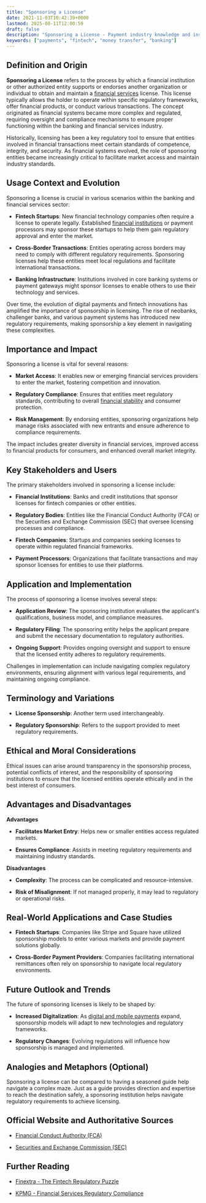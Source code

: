 ```yaml
---
title: "Sponsoring a License"
date: 2021-11-03T10:42:39+0000
lastmod: 2025-08-11T12:00:59
draft: false
description: "Sponsoring a License - Payment industry knowledge and insights"
keywords: ["payments", "fintech", "money transfer", "banking"]
---
```


## Definition and Origin

**Sponsoring a License** refers to the process by which a financial institution or other authorized entity supports or endorses another organization or individual to obtain and maintain a [financial services](https://faisalkhanllc.xyz/resources/payments-wiki/f/financial-services/) license. This license typically allows the holder to operate within specific regulatory frameworks, offer financial products, or conduct various transactions. The concept originated as financial systems became more complex and regulated, requiring oversight and compliance mechanisms to ensure proper functioning within the banking and financial services industry.

Historically, licensing has been a key regulatory tool to ensure that entities involved in financial transactions meet certain standards of competence, integrity, and security. As financial systems evolved, the role of sponsoring entities became increasingly critical to facilitate market access and maintain industry standards.

## Usage Context and Evolution

Sponsoring a license is crucial in various scenarios within the banking and financial services sector:

- **Fintech Startups**: New financial technology companies often require a license to operate legally. Established [financial institutions](https://faisalkhanllc.xyz/resources/payments-wiki/f/financial-institution-fi/) or payment processors may sponsor these startups to help them gain regulatory approval and enter the market.

- **Cross-Border Transactions**: Entities operating across borders may need to comply with different regulatory requirements. Sponsoring licenses help these entities meet local regulations and facilitate international transactions.

- **Banking Infrastructure**: Institutions involved in core banking systems or payment gateways might sponsor licenses to enable others to use their technology and services.

Over time, the evolution of digital payments and fintech innovations has amplified the importance of sponsorship in licensing. The rise of neobanks, challenger banks, and various payment systems has introduced new regulatory requirements, making sponsorship a key element in navigating these complexities.

## Importance and Impact

Sponsoring a license is vital for several reasons:

- **Market Access**: It enables new or emerging financial services providers to enter the market, fostering competition and innovation.

- **Regulatory Compliance**: Ensures that entities meet regulatory standards, contributing to overall [financial stability](https://faisalkhanllc.xyz/resources/payments-wiki/f/financial-stability/) and consumer protection.

- **Risk Management**: By endorsing entities, sponsoring organizations help manage risks associated with new entrants and ensure adherence to compliance requirements.

The impact includes greater diversity in financial services, improved access to financial products for consumers, and enhanced overall market integrity.

## Key Stakeholders and Users

The primary stakeholders involved in sponsoring a license include:

- **Financial Institutions**: Banks and credit institutions that sponsor licenses for fintech companies or other entities.

- **Regulatory Bodies**: Entities like the Financial Conduct Authority (FCA) or the Securities and Exchange Commission (SEC) that oversee licensing processes and compliance.

- **Fintech Companies**: Startups and companies seeking licenses to operate within regulated financial frameworks.

- **Payment Processors**: Organizations that facilitate transactions and may sponsor licenses for entities to use their platforms.

## Application and Implementation

The process of sponsoring a license involves several steps:

- **Application Review**: The sponsoring institution evaluates the applicant's qualifications, business model, and compliance measures.

- **Regulatory Filing**: The sponsoring entity helps the applicant prepare and submit the necessary documentation to regulatory authorities.

- **Ongoing Support**: Provides ongoing oversight and support to ensure that the licensed entity adheres to regulatory requirements.

Challenges in implementation can include navigating complex regulatory environments, ensuring alignment with various legal requirements, and maintaining ongoing compliance.

## Terminology and Variations

- **License Sponsorship**: Another term used interchangeably.

- **Regulatory Sponsorship**: Refers to the support provided to meet regulatory requirements.

## Ethical and Moral Considerations

Ethical issues can arise around transparency in the sponsorship process, potential conflicts of interest, and the responsibility of sponsoring institutions to ensure that the licensed entities operate ethically and in the best interest of consumers.

## Advantages and Disadvantages

**Advantages**

- **Facilitates Market Entry**: Helps new or smaller entities access regulated markets.

- **Ensures Compliance**: Assists in meeting regulatory requirements and maintaining industry standards.

**Disadvantages**

- **Complexity**: The process can be complicated and resource-intensive.

- **Risk of Misalignment**: If not managed properly, it may lead to regulatory or operational risks.

## Real-World Applications and Case Studies

- **Fintech Startups**: Companies like Stripe and Square have utilized sponsorship models to enter various markets and provide payment solutions globally.

- **Cross-Border Payment Providers**: Companies facilitating international remittances often rely on sponsorship to navigate local regulatory environments.

## Future Outlook and Trends

The future of sponsoring licenses is likely to be shaped by:

- **Increased Digitalization**: As [digital and mobile payments](https://faisalkhanllc.xyz/resources/payments-wiki/d/digital-payments/) expand, sponsorship models will adapt to new technologies and regulatory frameworks.

- **Regulatory Changes**: Evolving regulations will influence how sponsorship is managed and implemented.

## Analogies and Metaphors (Optional)

Sponsoring a license can be compared to having a seasoned guide help navigate a complex maze. Just as a guide provides direction and expertise to reach the destination safely, a sponsoring institution helps navigate regulatory requirements to achieve licensing.

## Official Website and Authoritative Sources

- [Financial Conduct Authority (FCA)](https://www.fca.org.uk)

- [Securities and Exchange Commission (SEC)](https://www.sec.gov)

## Further Reading

- [Finextra - The Fintech Regulatory Puzzle](https://www.finextra.com/blogposting/25142/the-fintech-regulatory-puzzle-from-aisp-to-bank)

- [KPMG - Financial Services Regulatory Compliance](https://kpmg.com/sg/en/home/services/advisory/risk-consulting/financial-services-regulatory-compliance.html)